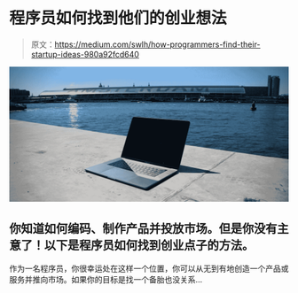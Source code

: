 # 程序员如何找到他们的创业想法

> 原文：<https://medium.com/swlh/how-programmers-find-their-startup-ideas-980a92fcd640>

![](img/934bfa312e54c854370ddc6f24a2995a.png)

## 你知道如何编码、制作产品并投放市场。但是你没有主意了！以下是程序员如何找到创业点子的方法。

作为一名程序员，你很幸运处在这样一个位置，你可以从无到有地创造一个产品或服务并推向市场。如果你的目标是找一个备胎也没关系…